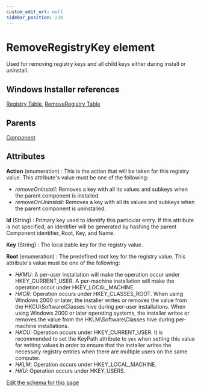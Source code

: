 ```yaml
---
custom_edit_url: null
sidebar_position: 220
---
```

# RemoveRegistryKey element
Used for removing registry keys and all child keys either during install or uninstall.

## Windows Installer references
[Registry Table](https://docs.microsoft.com/en-us/windows/win32/msi/registry-table), [RemoveRegistry Table](https://docs.microsoft.com/en-us/windows/win32/msi/removeregistry-table)

## Parents
[Component](component.md)

## Attributes
**Action** (enumeration)
  : This is the action that will be taken for this registry value. This attribute's value must be one of the following:
- *removeOnInstall*: Removes a key with all its values and subkeys when the parent component is installed.
- *removeOnUninstall*: Removes a key with all its values and subkeys when the parent component is uninstalled.

**Id** (String)
  : Primary key used to identify this particular entry. If this attribute is not specified, an identifier will be generated by hashing the parent Component identifier, Root, Key, and Name.

**Key** (String)
  : The localizable key for the registry value.

**Root** (enumeration)
  : The predefined root key for the registry value. This attribute's value must be one of the following:
- *HKMU*: A per-user installation will make the operation occur under HKEY_CURRENT_USER. A per-machine installation will make the operation occur under HKEY_LOCAL_MACHINE.
- *HKCR*: Operation occurs under HKEY_CLASSES_ROOT. When using Windows 2000 or later, the installer writes or removes the value from the HKCU\Software\Classes hive during per-user installations. When using Windows 2000 or later operating systems, the installer writes or removes the value from the HKLM\Software\Classes hive during per-machine installations.
- *HKCU*: Operation occurs under HKEY_CURRENT_USER. It is recommended to set the KeyPath attribute to `yes` when setting this value for writing values in order to ensure that the installer writes the necessary registry entries when there are multiple users on the same computer.
- *HKLM*: Operation occurs under HKEY_LOCAL_MACHINE.
- *HKU*: Operation occurs under HKEY_USERS.


[Edit the schema for this page](https://github.com/wixtoolset/web/blob/master/src/xsd4/wix.xsd)